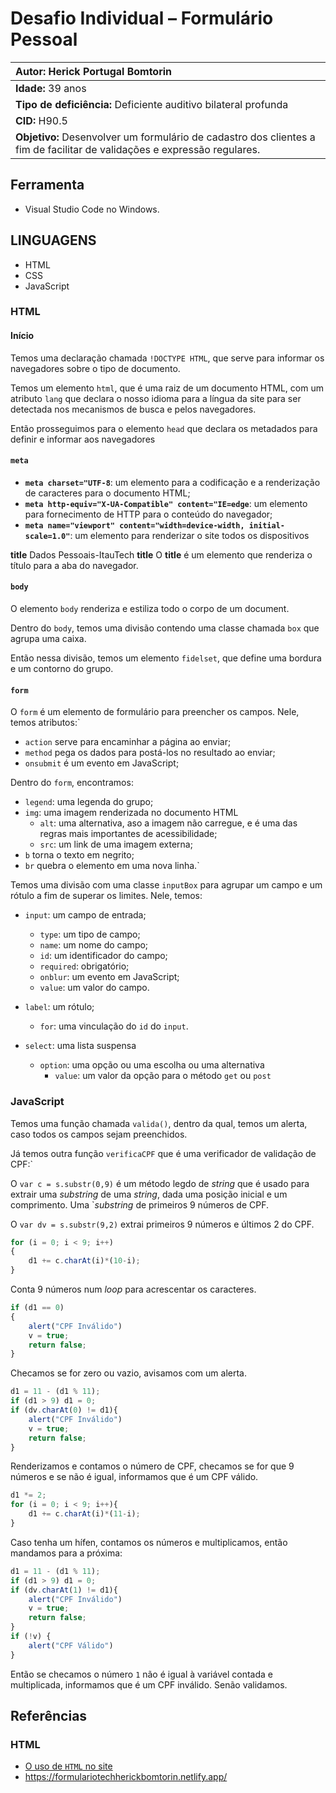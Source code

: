 # Desafio Individual – Formulário Pessoal
| **Autor: Herick Portugal Bomtorin**                          |
| :----------------------------------------------------------- |
| **Idade:** 39 anos                                               |
| **Tipo de deficiência:** Deficiente auditivo bilateral profunda  |
| **CID:** H90.5                                                   |
| **Objetivo:** Desenvolver um formulário de cadastro dos clientes a fim de facilitar de validações e expressão regulares. |

## Ferramenta

-  Visual Studio Code no Windows.

## LINGUAGENS

- HTML
- CSS
- JavaScript

### HTML

#### Início

Temos uma declaração chamada `!DOCTYPE HTML`, que serve para informar os navegadores sobre o tipo de documento.

Temos um elemento `html`, que é uma raiz de um documento HTML, com um atributo `lang` que declara o nosso idioma para a língua da site para ser detectada nos mecanismos de busca e pelos navegadores. 

Então prosseguimos para o elemento `head` que declara os metadados para definir e informar aos navegadores

#### `meta`

- **`meta charset="UTF-8`**: um elemento para a codificação e a renderização de caracteres para o documento HTML;
- **`meta http-equiv="X-UA-Compatible" content="IE=edge`**: um elemento para fornecimento de HTTP para o conteúdo do navegador;
- **`meta name="viewport" content="width=device-width, initial-scale=1.0"`**: um elemento para renderizar o site todos os dispositivos

**title** Dados Pessoais-ItauTech **title**  O **title** é um elemento que renderiza o título para a aba do navegador.

#### `body`

O elemento `body` renderiza e estiliza todo o corpo de um document.

Dentro do `body`, temos uma divisão contendo uma classe chamada `box` que agrupa uma caixa.

Então nessa divisão, temos um elemento `fidelset`, que define uma bordura e um contorno do grupo.

#### `form`

O `form` é um elemento de formulário para preencher os campos. Nele, temos atributos:`

- `action` serve para encaminhar a página ao enviar;
- `method` pega os dados para postá-los no resultado ao enviar;
- `onsubmit` é um evento em JavaScript;

Dentro do `form`, encontramos:

- `legend`: uma legenda do grupo;
- `img`: uma imagem renderizada no documento HTML
  - `alt`: uma alternativa, aso a imagem não carregue, e é uma das regras mais importantes de acessibilidade;
  - `src`: um link de uma imagem externa;
- `b` torna o texto em negrito;
- `br` quebra o elemento em uma nova linha.`

Temos uma divisão com uma classe `inputBox` para agrupar um campo e um rótulo a fim de superar os limites. Nele, temos:

- `input`: um campo de entrada;
  - `type`: um tipo de campo;
  - `name`: um nome do campo;
  - `id`: um identificador do campo;
  - `required`: obrigatório;
  - `onblur`: um evento em JavaScript;
  - `value`: um valor do campo.

- `label`: um rótulo;
  - `for`: uma vinculação do `id` do `input`.

- `select`: uma lista suspensa
  - `option`: uma opção ou uma escolha ou uma alternativa
    - `value`: um valor da opção para o método `get` ou `post`

### JavaScript

Temos uma função chamada `valida()`, dentro da qual, temos um alerta, caso todos os campos sejam preenchidos. 

Já temos outra função `verificaCPF` que é uma verificador de validação de CPF:`

O `var c = s.substr(0,9)` é um método legdo de *string* que é usado para extrair uma *substring* de uma *string*, dada uma posição inicial e um comprimento. Uma `*substring* de primeiros 9 números de CPF.

O `var dv = s.substr(9,2)` extrai primeiros 9 números e últimos 2 do CPF.

```js
for (i = 0; i < 9; i++)
{
    d1 += c.charAt(i)*(10-i);
}
```

Conta 9 números num *loop* para acrescentar os caracteres.

```js
if (d1 == 0)
{
    alert("CPF Inválido")
    v = true;
    return false;
}
```

Checamos se for zero ou vazio, avisamos com um alerta.

```js
d1 = 11 - (d1 % 11);
if (d1 > 9) d1 = 0;
if (dv.charAt(0) != d1){
    alert("CPF Inválido")
    v = true;
    return false;
}
```

Renderizamos e contamos o número de CPF, checamos se for que 9 números e se não é igual, informamos que é um CPF válido.

```js
d1 *= 2;
for (i = 0; i < 9; i++){
    d1 += c.charAt(i)*(11-i);
}
```

Caso tenha um hífen, contamos os números e multiplicamos, então mandamos para a próxima:

```js
d1 = 11 - (d1 % 11);
if (d1 > 9) d1 = 0;
if (dv.charAt(1) != d1){
    alert("CPF Inválido")
    v = true;
    return false;
}
if (!v) {
    alert("CPF Válido")
}
```

Então se checamos o número `1` não é igual à variável contada e multiplicada, informamos que é um CPF inválido. Senão validamos. 

## Referências

### HTML

- [O uso de `HTML` no site](https://www.w3schools.com/html/default.asp)
- https://formulariotechherickbomtorin.netlify.app/
